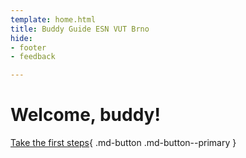 ```yaml
---
template: home.html
title: Buddy Guide ESN VUT Brno
hide:
- footer
- feedback

---
```


# Welcome, buddy!

[Take the first steps](first-steps.md){ .md-button .md-button--primary }

